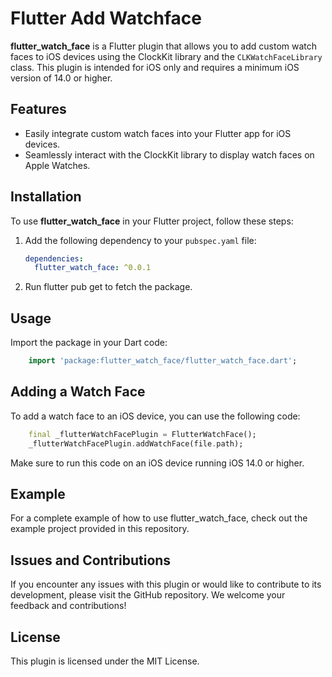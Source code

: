 # Flutter Add Watchface

**flutter_watch_face** is a Flutter plugin that allows you to add custom watch faces to iOS devices using the ClockKit library and the `CLKWatchFaceLibrary` class. This plugin is intended for iOS only and requires a minimum iOS version of 14.0 or higher.

## Features

- Easily integrate custom watch faces into your Flutter app for iOS devices.
- Seamlessly interact with the ClockKit library to display watch faces on Apple Watches.

## Installation

To use **flutter_watch_face** in your Flutter project, follow these steps:

1. Add the following dependency to your `pubspec.yaml` file:

   ```yaml
   dependencies:
     flutter_watch_face: ^0.0.1
   ```
2. Run flutter pub get to fetch the package.

## Usage

Import the package in your Dart code:

```dart
    import 'package:flutter_watch_face/flutter_watch_face.dart';
```

## Adding a Watch Face
To add a watch face to an iOS device, you can use the following code:

```dart
    final _flutterWatchFacePlugin = FlutterWatchFace();
    _flutterWatchFacePlugin.addWatchFace(file.path);
```

Make sure to run this code on an iOS device running iOS 14.0 or higher.

## Example
For a complete example of how to use flutter_watch_face, check out the example project provided in this repository.

## Issues and Contributions
If you encounter any issues with this plugin or would like to contribute to its development, please visit the GitHub repository. We welcome your feedback and contributions!

## License
This plugin is licensed under the MIT License.


